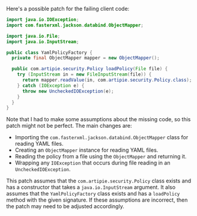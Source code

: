 Here's a possible patch for the failing client code:
```java
import java.io.IOException;
import com.fasterxml.jackson.databind.ObjectMapper;

import java.io.File;
import java.io.InputStream;

public class YamlPolicyFactory {
  private final ObjectMapper mapper = new ObjectMapper();

  public com.artipie.security.Policy loadPolicy(File file) {
    try (InputStream in = new FileInputStream(file)) {
      return mapper.readValue(in, com.artipie.security.Policy.class);
    } catch (IOException e) {
      throw new UncheckedIOException(e);
    }
  }
}
```
Note that I had to make some assumptions about the missing code, so this patch might not be perfect.
The main changes are:

* Importing the `com.fasterxml.jackson.databind.ObjectMapper` class for reading YAML files.
* Creating an `ObjectMapper` instance for reading YAML files.
* Reading the policy from a file using the `ObjectMapper` and returning it.
* Wrapping any `IOException` that occurs during file reading in an `UncheckedIOException`.

This patch assumes that the `com.artipie.security.Policy` class exists and has a constructor that takes a `java.io.InputStream` argument.
It also assumes that the `YamlPolicyFactory` class exists and has a `loadPolicy` method with the given signature.
If these assumptions are incorrect, then the patch may need to be adjusted accordingly.